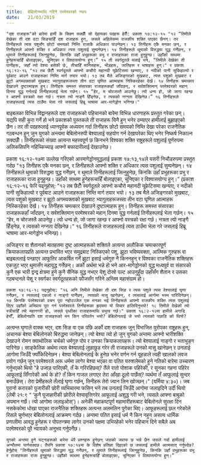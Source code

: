 ```yaml
---
title:  बेबिलोनमाथि गरिने परमेश्वरको न्याय
date:   21/03/2019
---
```


`"दश राजाहरू"को बारेमा हामी के सिक्न सक्छौँ सो देहायका पदहरू हेरौँ: प्रकाश १७:१२-१५ "१२ “तिमीले देखेका ती दश वटा सिङचाहिँ दश राजाहरू हुन्, जसले अहिलेसम्म राजकीय शक्ति पाएका छैनन्। तर तिनीहरूले त्यस पशुसँग छोटो समयको निम्ति राजाकै अधिकार पाउनेछन्। १३ तिनीहरू एकै मनका छन्, र तिनीहरूले आफ्नो शक्ति र अधिकार त्यस पशुलाई सुम्पनेछन्। १४ तिनीहरूले थुमाको विरुद्धमा युद्ध गर्नेछन्, र थुमाले तिनीहरूलाई जित्नुहुनेछ, किनकि उहाँ प्रभुहरूका प्रभु र राजाहरूका राजा हुनुहुन्छ। उहाँको साथमा हुनेहरूचाहिँ बोलाइएका, चुनिएका र विश्वासयोग्य हुन्।” १५ ती स्वर्गदूतले मलाई भने, “तिमीले देखेका ती पानीहरू, जहाँ त्यो वेश्या बसेकी छे, तीचाहिँ मानिसहरू, भीड़हरू, जातिहरू र भाषाहरू हुन्।" र प्रकाश १६:१२-१६ "१२ तब छैटौँ स्वर्गदूतले आफ्नो कचौरो महानदी यूफ्रेटिसमा खन्याए, र नदीको पानी सुकिहाल्यो र पूर्वबाट आउने राजाहरूका निम्ति मार्ग तयार भयो। १३ तब मैले अजिङ्गरको मुखबाट, त्यस पशुको मुखबाट र झूटो अगमवक्ताको मुखबाट भ्यागुताहरूजस्ता तीन वटा घृणित आत्माहरू निस्किरहेका देखें। १४ तिनीहरू चमत्कार देखाउने दुष्टात्माहरू हुन्। तिनीहरू समस्त संसारका राजाहरूकहाँ जाँदछन्, र सर्वशक्तिमान् परमेश्वरको महान् दिनमा युद्ध गर्नलाई तिनीहरूलाई भेला गर्छन्। १५ “हेर, म चोरजस्तै आउनेछु। त्यो धन्य हो, जो जागा रहन्छ र आफ्नो वस्त्रको रक्षा गर्छ। नत्रता त्यो नाङ्गै हिँड्नेछ, र त्यसको नग्नता देखिनेछ।” १६ तिनीहरूले राजाहरूलाई त्यस ठाउँमा भेला गरे जसलाई हिब्रू भाषामा आर-मागेड्डोन भनिन्छ।"`

बाइबलका विभिन्न विद्वानहरूले दश राजाहरूको पहिचानको बारेमा विभिन्न धारणाहरू प्रस्तुत गरेका छन्। यद्यपि सही कुरा गर्ने हो भने प्रकाशको पुस्तकले ती राजाहरू यिनै हुन् भनेर ठम्याएर हामीलाई बुझाइएको छैन। तर ती पदहरूलाई ध्यानपूर्वक अध्ययन गर्दा तिनीहरू छोटो समयको निम्ति देखा परेका राजनैतिक गठबन्धन हुन् जुन युगको अन्त्यमा बेबिलोनरुपी बेश्यालाई सहयोग गर्न देखापरेका थिए भनेर निष्कर्ष निकाल्न सक्दछौँ। तिनीहरूको संख्या अत्यन्त महत्त्वपूर्ण छ किनभने विश्वका शक्ति राष्ट्रहरूले पशुलाई पूर्णरुपमा अलिकतिपनि नहिच्किच्याइ आफ्नो बफादारीलाई देखाउनेछ।

प्रकाश १६:१२-१७मा उल्लेख गरिएको आरमागेड्डोनयुद्धलाई प्रकाश १७:१३,१४ले यसरी निचौडरुपमा प्रस्तुत गर्दछ "१३ तिनीहरू एकै मनका छन्, र तिनीहरूले आफ्नो शक्ति र अधिकार त्यस पशुलाई सुम्पनेछन्। १४ तिनीहरूले थुमाको विरुद्धमा युद्ध गर्नेछन्, र थुमाले तिनीहरूलाई जित्नुहुनेछ, किनकि उहाँ प्रभुहरूका प्रभु र राजाहरूका राजा हुनुहुन्छ। उहाँको साथमा हुनेहरूचाहिँ बोलाइएका, चुनिएका र विश्वासयोग्य हुन्।”  (प्रकाश १६:१२-१६ फेरि पढ्नुहोस्: "१२ तब छैटौँ स्वर्गदूतले आफ्नो कचौरो महानदी यूफ्रेटिसमा खन्याए, र नदीको पानी सुकिहाल्यो र पूर्वबाट आउने राजाहरूका निम्ति मार्ग तयार भयो। १३ तब मैले अजिङ्गरको मुखबाट, त्यस पशुको मुखबाट र झूटो अगमवक्ताको मुखबाट भ्यागुताहरूजस्ता तीन वटा घृणित आत्माहरू निस्किरहेका देखें। १४ तिनीहरू चमत्कार देखाउने दुष्टात्माहरू हुन्। तिनीहरू समस्त संसारका राजाहरूकहाँ जाँदछन्, र सर्वशक्तिमान् परमेश्वरको महान् दिनमा युद्ध गर्नलाई तिनीहरूलाई भेला गर्छन्। १५ “हेर, म चोरजस्तै आउनेछु। त्यो धन्य हो, जो जागा रहन्छ र आफ्नो वस्त्रको रक्षा गर्छ। नत्रता त्यो नाङ्गै हिँड्नेछ, र त्यसको नग्नता देखिनेछ।” १६ तिनीहरूले राजाहरूलाई त्यस ठाउँमा भेला गरे जसलाई हिब्रू भाषामा आर-मागेड्डोन भनिन्छ)।

अजिङ्गर वा शैतानको मातहतमा दुष्ट आत्माहरूको शक्तिले अत्यन्त अलौकिक चमत्कारपूर्ण क्रियाकलापप्रति अत्यन्त प्रभावित भएर समुद्रबाट निस्किएको पशु, झुटा भविष्यवक्ता, आत्मिक गुरुहरू वा बाइबललाई पन्छाएर आफूतिर आकर्षित गर्ने झुटा इसाई धर्मगुरु नै किननहुन् र विश्वका राजनैतिक शक्तिहरू एकजुट भएर थुमासँग महायुद्ध गर्नेछन्। अर्को अर्थमा भन्ने हो भने आर­-मागेड्डोनको युद्ध मध्यपूर्व वा संसारको कुनै एक भारी द्वन्द्व क्षेत्रमा हुने  कुनै सैनिक युद्ध नभएर येशू दोस्रो पल्ट आउनुहुँदा उहाँसँग शैतान र उसका गठबन्दनले येशू र स्वर्गका स्वर्गदूतहरूको फौजसँग गरिने अन्तिम महासंग्राम हो।

`प्रकाश १७:१६-१८ पढ्नुहोस्: "१६ अनि तिमीले देखेका ती दश सिङ र त्यस पशुले त्यस वेश्यालाई घृणा गर्नेछन्, र त्यसलाई एकलो र नाङ्गो पार्नेछन्, त्यसको मासु खानेछन्, र त्यसलाई आगोमा भस्म पारिदिनेछन्। १७ किनकि परमेश्वरको वचन पूरा नहोउञ्जेल एक मनका भई तिनीहरूले आफ्नो राजकीय शक्ति त्यस पशुलाई दिएर उहाँको अभिप्राय पूरा गर्न परमेश्वरले तिनीहरूका हृदयमा यो विचार हालिदिनुभयो! १८ तिमीले देखेको त्यो स्त्रीचाहिँ त्यो महानगरी हो, जसले पृथ्वीका राजाहरूमाथि प्रभुत्व गर्छ।" प्रकाश १६:२-१२मा हामीले अगाडि हेर्यौँ, बेबिलोनप्रति दश राजाहरूको मन किन परिवर्तन भयो? बेबिलोनलाई जे भयो त्यसको पछाडि को थियो?`

अत्यन्त घृणाले वाक्क भएर, दश सिङ वा एक पछि अर्को दश राजाहरू जुन् विभाजित युरोपका राष्ट्रहरू हुन्, अचानक बेश्या बेबिलोनको बिरुद्धमा जानेछन्। त्यो बेश्या त्यो हो जुन् युगको अन्तमा आफ्नो भारीशक्ति देखाउने रोमन क्याथोलिक चर्चको धर्मगुरु पोप र उनका क्रियाकलापहरू। त्यो बेश्यालाई नाङ्गो र भताभुङ्ग पारिनेछ। साङ्केतिक अर्थमा त्यस बेश्यालाई लुछाछुड गरेर ती राजाहरूले उनको मासु खानेछन् र उनलाई आगोमा जिउँदै फ्याँकिदिनेछन। बेश्या बेबिलोनलाई के हुनेछ भनेर वर्णन गर्न यूहन्नाले त्यही खालको लवज प्रयोग गर्छन् जुन् परमेश्वरले अरू धर्ममा लागेर बेश्या भएका वा पतित यरुशलेमको हुने गतिको बारेमा उच्चारण गर्नुभएको थियो "हे उजाड़ पारिएकी, तँ के गरिरहिछस्? तैंले रातो पोशाक पहिरेकी, र सुनका गहना पहिरेर आफूलाई सिँगारेकी अर्थ के हो? तँ किन गाजल लगाएर तेरा आँखा ठूलो पार्छेस्? व्यर्थमा तँ आफूलाई सुन्दर बनाउँछेस्। तेरा प्रेमीहरूले तँलाई घृणा गर्छन्, तिनीहरू तेरो ज्यान लिन खोज्छन्।" (यर्मिया ४:३०)। जब पुरानो करारको पुजारीकी छोरी व्यभिचारमा फसिन् भने तब उनलाई जिउँदै आगोमा जलाइदिने उर्दी थियो (लेबी २१:९ “ ‘कुनै पूजाहारीकी छोरीले वेश्यावृत्तिगरेर आफूलाई अशुद्ध गरी भने, त्यसले आफ्ना बाबुको अपमान गर्छे। त्यो आगोमा जलाइओस्')। अनेकौँ महाकष्टपूर्ण महामारीहरूबाट बेबिलोनले सुरक्षा दिन नसकेकोमा धोखा पाएका राजनैतिक शक्तिहरू अत्यन्त अलमलिन पुगेका थिए। आफूहरूलाई छल गरेकोले रिसले चुर्णभएर बेबिलोनलाई आक्रमण गर्दछ। अन्तमा पतित इसाई धर्म नै किन नहुन असत्य धार्मिक प्रणालीमा आवद्ध हुनेहरू र पोपतन्त्रमा लागेर उनको पक्षमा उभिरहेको भनेर पहिचान दिने सबैले अब परमेश्वरको पूरै न्यायको अनुभव गर्नुपर्नेछ।

`युगको अन्तमा हुने घट्नाहरूको बारेमा धेरै प्रश्नहरू हुनेछन् जसको जवाफ छ भन्ने छैन जसले गर्दा हामीलाई अन्यौलमा पार्नसक्दछ। तैपनि प्रकाश १७:१४मा के विशेष प्रतिज्ञा दिइएको छ जसलाई हामीले आत्मसात् गर्नुपर्दछ? हेर्नुहोस् "तिनीहरूले थुमाको विरुद्धमा युद्ध गर्नेछन्, र थुमाले तिनीहरूलाई जित्नुहुनेछ, किनकि उहाँ प्रभुहरूका प्रभु र राजाहरूका राजा हुनुहुन्छ। उहाँको साथमा हुनेहरूचाहिँ बोलाइएका, चुनिएका र विश्वासयोग्य हुन्।” `